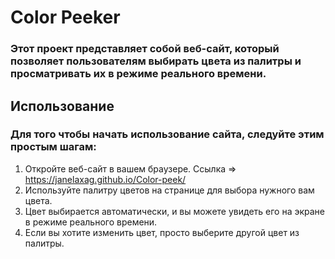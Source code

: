 # Color Peeker
### Этот проект представляет собой веб-сайт, который позволяет пользователям выбирать цвета из палитры и просматривать их в режиме реального времени.

## Использование
### Для того чтобы начать использование сайта, следуйте этим простым шагам:

1. Откройте веб-сайт в вашем браузере. Ссылка => https://janelaxag.github.io/Color-peek/
2. Используйте палитру цветов на странице для выбора нужного вам цвета.
3. Цвет выбирается автоматически, и вы можете увидеть его на экране в режиме реального времени.
4. Если вы хотите изменить цвет, просто выберите другой цвет из палитры.